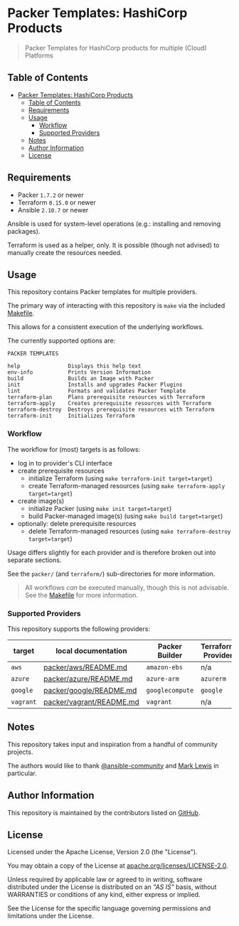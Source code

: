 # Packer Templates: HashiCorp Products

> Packer Templates for HashiCorp products for multiple (Cloud) Platforms

## Table of Contents

- [Packer Templates: HashiCorp Products](#packer-templates-hashicorp-products)
  - [Table of Contents](#table-of-contents)
  - [Requirements](#requirements)
  - [Usage](#usage)
    - [Workflow](#workflow)
    - [Supported Providers](#supported-providers)
  - [Notes](#notes)
  - [Author Information](#author-information)
  - [License](#license)

## Requirements

- Packer `1.7.2` or newer
- Terraform `0.15.0` or newer
- Ansible `2.10.7` or newer

Ansible is used for system-level operations (e.g.: installing and removing packages).

Terraform is used as a helper, only. It is possible (though not advised) to manually create the resources needed.

## Usage

This repository contains Packer templates for multiple providers.

The primary way of interacting with this repository is `make` via the included [Makefile](Makefile).

This allows for a consistent execution of the underlying workflows.

The currently supported options are:

```text
PACKER TEMPLATES

help               Displays this help text
env-info           Prints Version Information
build              Builds an Image with Packer
init               Installs and upgrades Packer Plugins
lint               Formats and validates Packer Template
terraform-plan     Plans prerequisite resources with Terraform
terraform-apply    Creates prerequisite resources with Terraform
terraform-destroy  Destroys prerequisite resources with Terraform
terraform-init     Initializes Terraform
```

### Workflow

The workflow for (most) targets is as follows:

- log in to provider's CLI interface
- create prerequisite resources
  - initialize Terraform (using `make terraform-init target=target`)
  - create Terraform-managed resources (using `make terraform-apply target=target`)
- create image(s)
  - initialize Packer (using `make init target=target`)
  - build Packer-managed image(s) (using `make build target=target`)
- optionally: delete prerequisite resources
  - delete Terraform-managed resources (using `make terraform-destroy target=target`)

Usage differs slightly for each provider and is therefore broken out into separate sections.

See the `packer/` (and `terraform/`) sub-directories for more information.

> All workflows _can_ be executed manually, though this is not advisable. See the [Makefile](Makefile) for more information.

### Supported Providers

This repository supports the following providers:

| target    | local documentation                                  | Packer Builder  | Terraform Provider |
|-----------|------------------------------------------------------|-----------------|--------------------|
| `aws`     | [packer/aws/README.md](packer/aws/README.md)         | `amazon-ebs`    | n/a                |
| `azure`   | [packer/azure/README.md](packer/azure/README.md)     | `azure-arm`     | `azurerm`          |
| `google`  | [packer/google/README.md](packer/google/README.md)   | `googlecompute` | `google`           |
| `vagrant` | [packer/vagrant/README.md](packer/vagrant/README.md) | `vagrant`       | n/a                |

## Notes

This repository takes input and inspiration from a handful of community projects.

The authors would like to thank [@ansible-community](https://github.com/ansible-community?q=hashicorp) and [Mark Lewis](https://github.com/ml4/base) in particular.

## Author Information

This repository is maintained by the contributors listed on [GitHub](https://github.com/operatehappy/packer-hashicorp/graphs/contributors).

## License

Licensed under the Apache License, Version 2.0 (the "License").

You may obtain a copy of the License at [apache.org/licenses/LICENSE-2.0](http://www.apache.org/licenses/LICENSE-2.0).

Unless required by applicable law or agreed to in writing, software distributed under the License is distributed on an _"AS IS"_ basis, without WARRANTIES or conditions of any kind, either express or implied.

See the License for the specific language governing permissions and limitations under the License.
